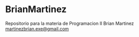 # BrianMartinez
Repositorio para la materia de Programacion II
Brian Martinez
martinezbrian.exe@gmail.com
